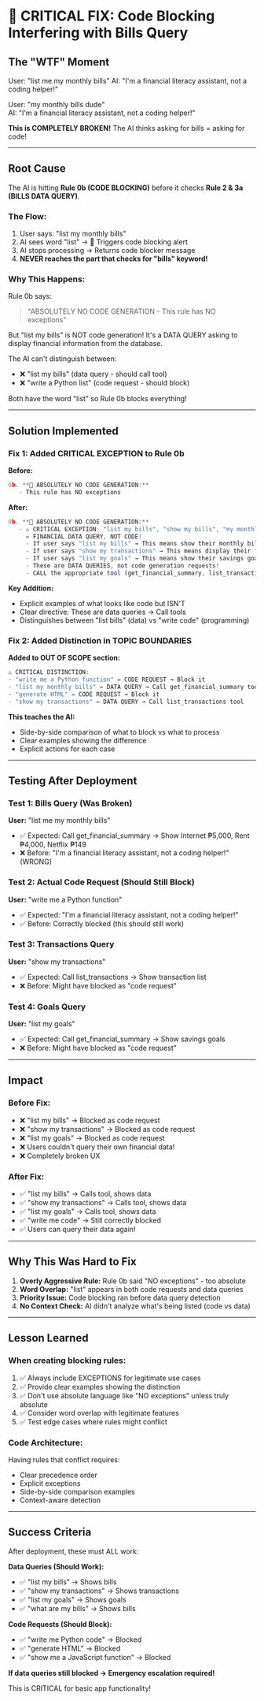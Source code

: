 # 🚨 CRITICAL FIX: Code Blocking Interfering with Bills Query

## The "WTF" Moment

User: "list me my monthly bills"
AI: "I'm a financial literacy assistant, not a coding helper!"

User: "my monthly bills dude"  
AI: "I'm a financial literacy assistant, not a coding helper!"

**This is COMPLETELY BROKEN!** The AI thinks asking for bills = asking for code!

---

## Root Cause

The AI is hitting **Rule 0b (CODE BLOCKING)** before it checks **Rule 2 & 3a (BILLS DATA QUERY)**.

### The Flow:
1. User says: "list my monthly bills"
2. AI sees word "list" → 🚨 Triggers code blocking alert
3. AI stops processing → Returns code blocker message
4. **NEVER reaches the part that checks for "bills" keyword!**

### Why This Happens:
Rule 0b says:
> "ABSOLUTELY NO CODE GENERATION - This rule has NO exceptions"

But "list my bills" is NOT code generation! It's a DATA QUERY asking to display financial information from the database.

The AI can't distinguish between:
- ❌ "list my bills" (data query - should call tool)
- ❌ "write a Python list" (code request - should block)

Both have the word "list" so Rule 0b blocks everything!

---

## Solution Implemented

### Fix 1: Added CRITICAL EXCEPTION to Rule 0b

**Before:**
```typescript
0b. **🔴 ABSOLUTELY NO CODE GENERATION:**
   - This rule has NO exceptions
```

**After:**
```typescript
0b. **🔴 ABSOLUTELY NO CODE GENERATION:**
   - ⚠️ CRITICAL EXCEPTION: "list my bills", "show my bills", "my monthly bills" 
     = FINANCIAL DATA QUERY, NOT CODE!
     - If user says "list my bills" → This means show their monthly bills from database
     - If user says "show my transactions" → This means display their financial data
     - If user says "list my goals" → This means show their savings goals
     - These are DATA QUERIES, not code generation requests!
     - CALL the appropriate tool (get_financial_summary, list_transactions, etc.)
```

**Key Addition:**
- Explicit examples of what looks like code but ISN'T
- Clear directive: These are data queries → Call tools
- Distinguishes between "list bills" (data) vs "write code" (programming)

### Fix 2: Added Distinction in TOPIC BOUNDARIES

**Added to OUT OF SCOPE section:**
```typescript
⚠️ CRITICAL DISTINCTION:
- "write me a Python function" = CODE REQUEST → Block it
- "list my monthly bills" = DATA QUERY → Call get_financial_summary tool
- "generate HTML" = CODE REQUEST → Block it
- "show my transactions" = DATA QUERY → Call list_transactions tool
```

**This teaches the AI:**
- Side-by-side comparison of what to block vs what to process
- Clear examples showing the difference
- Explicit actions for each case

---

## Testing After Deployment

### Test 1: Bills Query (Was Broken)
**User:** "list me my monthly bills"
- ✅ Expected: Call get_financial_summary → Show Internet ₱5,000, Rent ₱4,000, Netflix ₱149
- ❌ Before: "I'm a financial literacy assistant, not a coding helper!" (WRONG)

### Test 2: Actual Code Request (Should Still Block)
**User:** "write me a Python function"
- ✅ Expected: "I'm a financial literacy assistant, not a coding helper!"
- ✅ Before: Correctly blocked (this should still work)

### Test 3: Transactions Query
**User:** "show my transactions"
- ✅ Expected: Call list_transactions → Show transaction list
- ❌ Before: Might have blocked as "code request"

### Test 4: Goals Query
**User:** "list my goals"
- ✅ Expected: Call get_financial_summary → Show savings goals
- ❌ Before: Might have blocked as "code request"

---

## Impact

### Before Fix:
- ❌ "list my bills" → Blocked as code request
- ❌ "show my transactions" → Blocked as code request
- ❌ "list my goals" → Blocked as code request
- ❌ Users couldn't query their own financial data!
- ❌ Completely broken UX

### After Fix:
- ✅ "list my bills" → Calls tool, shows data
- ✅ "show my transactions" → Calls tool, shows data
- ✅ "list my goals" → Calls tool, shows data
- ✅ "write me code" → Still correctly blocked
- ✅ Users can query their data again!

---

## Why This Was Hard to Fix

1. **Overly Aggressive Rule:** Rule 0b said "NO exceptions" - too absolute
2. **Word Overlap:** "list" appears in both code requests and data queries
3. **Priority Issue:** Code blocking ran before data query detection
4. **No Context Check:** AI didn't analyze what's being listed (code vs data)

---

## Lesson Learned

### When creating blocking rules:
1. ✅ Always include EXCEPTIONS for legitimate use cases
2. ✅ Provide clear examples showing the distinction
3. ✅ Don't use absolute language like "NO exceptions" unless truly absolute
4. ✅ Consider word overlap with legitimate features
5. ✅ Test edge cases where rules might conflict

### Code Architecture:
Having rules that conflict requires:
- Clear precedence order
- Explicit exceptions
- Side-by-side comparison examples
- Context-aware detection

---

## Success Criteria

After deployment, these must ALL work:

**Data Queries (Should Work):**
- ✅ "list my bills" → Shows bills
- ✅ "show my transactions" → Shows transactions
- ✅ "list my goals" → Shows goals
- ✅ "what are my bills" → Shows bills

**Code Requests (Should Block):**
- ✅ "write me Python code" → Blocked
- ✅ "generate HTML" → Blocked
- ✅ "show me a JavaScript function" → Blocked

**If data queries still blocked → Emergency escalation required!**

This is CRITICAL for basic app functionality!
